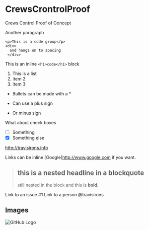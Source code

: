 CrewsCrontrolProof
==================

Crews Control Proof of Concept

Another paragraph
```
<p>This is a code group</p>
<div>
  and hangs on to spacing
 </div>
```

This is an inline `<h1>code</h1>` block

1. This is a list
2. Item 2
3. Item 3

* Bullets can be made with a *
+ Can use a plus sign
- Or minus sign

What about check boxes
-[ ] Something
-[x] Something else

http://travisirons.info

Links can be inline [Google]http://www.google.com if you want.

> ## this is a nested headline in a blockquote
> still nested in the block and this is **bold**.



Link to an issue #1
Link to a person @travisirons

Images
------
![GitHub Logo](/images/logo.png)
